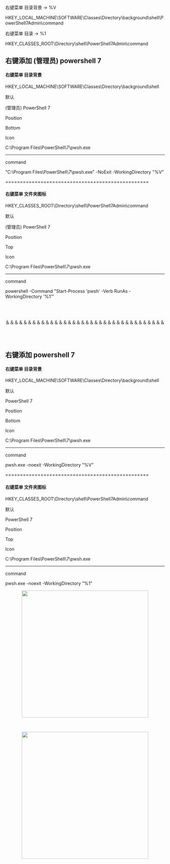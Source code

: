 右键菜单 目录背景 → %V     

HKEY_LOCAL_MACHINE\SOFTWARE\Classes\Directory\background\shell\PowerShell7Admin\command

右键菜单 目录         → %1

HKEY_CLASSES_ROOT\Directory\shell\PowerShell7Admin\command


## 右键添加 (管理员) powershell 7

#### 右键菜单 目录背景

HKEY_LOCAL_MACHINE\SOFTWARE\Classes\Directory\background\shell

默认

(管理员) PowerShell 7 

Position

Bottom

Icon

C:\Program Files\PowerShell\7\pwsh.exe

---------------------------------------------------------------------------------

command

"C:\Program Files\PowerShell\7\pwsh.exe" -NoExit -WorkingDirectory "%V"


=================================================

#### 右键菜单 文件夹图标

HKEY_CLASSES_ROOT\Directory\shell\PowerShell7Admin\command

默认

(管理员) PowerShell 7 

Position

Top

Icon

C:\Program Files\PowerShell\7\pwsh.exe

-----------------------------------------------------------------------------------------

command

powershell -Command "Start-Process 'pwsh' -Verb RunAs -WorkingDirectory '%1'"

<br><br>


＆＆＆＆＆＆＆＆＆＆＆＆＆＆＆＆＆＆＆＆＆＆＆＆＆＆＆＆＆＆＆＆＆＆＆＆

<br><br>


## 右键添加  powershell 7

#### 右键菜单 目录背景

HKEY_LOCAL_MACHINE\SOFTWARE\Classes\Directory\background\shell

默认

PowerShell 7 

Position

Bottom

Icon

C:\Program Files\PowerShell\7\pwsh.exe

---------------------------------------------------------------------------------

command

pwsh.exe -noexit -WorkingDirectory "%V"


=================================================

#### 右键菜单 文件夹图标

HKEY_CLASSES_ROOT\Directory\shell\PowerShell7Admin\command

默认

PowerShell 7 

Position

Top

Icon

C:\Program Files\PowerShell\7\pwsh.exe

-----------------------------------------------------------------------------------------

command

pwsh.exe -noexit -WorkingDirectory "%1"



<p align="center"><img src="https://cdn.jsdelivr.net/gh/zb9678/img9@main/im3/10.03:16:42:07.png" style="width:400px;"></p><br>

<p align="center"><img src="https://cdn.jsdelivr.net/gh/zb9678/img9@main/im3/10.03:16:43:07.png" style="width:400px;"></p><br>



















